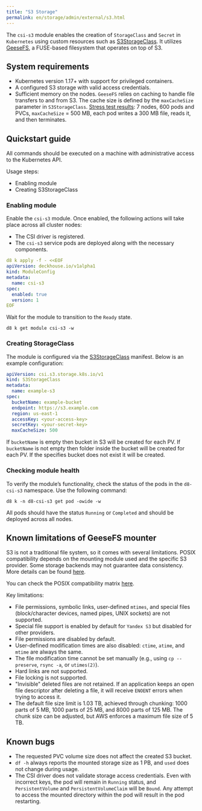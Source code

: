 ```yaml
---
title: "S3 Storage"
permalink: en/storage/admin/external/s3.html
---
```


The `csi-s3` module enables the creation of `StorageClass` and `Secret` in `Kubernetes` using custom resources such as [S3StorageClass](../../../reference/cr/s3storageclass). It utilizes [GeeseFS](https://github.com/yandex-cloud/geesefs), a FUSE-based filesystem that operates on top of S3.

## System requirements

- Kubernetes version 1.17+ with support for privileged containers.
- A configured S3 storage with valid access credentials.
- Sufficient memory on the nodes. `GeeseFS` relies on caching to handle file transfers to and from S3. The cache size is defined by the `maxCacheSize` parameter in `S3StorageClass`. [Stress test results](../../images/s3/load-test-mem.jpg): 7 nodes, 600 pods and PVCs, `maxCacheSize` = 500 MB, each pod writes a 300 MB file, reads it, and then terminates.

## Quickstart guide

All commands should be executed on a machine with administrative access to the Kubernetes API.

Usage steps:
- Enabling module
- Creating S3StorageClass

### Enabling module

Enable the `csi-s3` module. Once enabled, the following actions will take place across all cluster nodes:
- The CSI driver is registered.
- The `csi-s3` service pods are deployed along with the necessary components.

```yaml
d8 k apply -f - <<EOF
apiVersion: deckhouse.io/v1alpha1
kind: ModuleConfig
metadata:
  name: csi-s3
spec:
  enabled: true
  version: 1
EOF
```

Wait for the module to transition to the `Ready` state.

```shell
d8 k get module csi-s3 -w
```

### Creating StorageClass

The module is configured via the [S3StorageClass](../../../reference/cr/s3storageclass) manifest. Below is an example configuration:

```yaml
apiVersion: csi.s3.storage.k8s.io/v1
kind: S3StorageClass
metadata:
  name: example-s3
spec:
  bucketName: example-bucket
  endpoint: https://s3.example.com
  region: us-east-1
  accessKey: <your-access-key>
  secretKey: <your-secret-key>
  maxCacheSize: 500
```

If `bucketName` is empty then bucket in S3 will be created for each PV. If `bucketName` is not empty then folder inside the bucket will be created for each PV. If the specifies bucket does not exist it will be created.

### Checking module health

To verify the module’s functionality, check the status of the pods in the `d8-csi-s3` namespace. Use the following command:

```shell
d8 k -n d8-csi-s3 get pod -owide -w
```

All pods should have the status `Running` or `Completed` and should be deployed across all nodes.

## Known limitations of GeeseFS mounter

S3 is not a traditional file system, so it comes with several limitations. POSIX compatibility depends on the mounting module used and the specific S3 provider. Some storage backends may not guarantee data consistency. More details can be found [here](https://github.com/gaul/are-we-consistent-yet#observed-consistency).

You can check the POSIX compatibility matrix [here](https://github.com/yandex-cloud/geesefs#posix-compatibility-matrix).

Key limitations:

- File permissions, symbolic links, user-defined `mtimes`, and special files (block/character devices, named pipes, UNIX sockets) are not supported.
- Special file support is enabled by default for `Yandex S3` but disabled for other providers.
- File permissions are disabled by default.
- User-defined modification times are also disabled: `ctime`, `atime`, and `mtime` are always the same.
- The file modification time cannot be set manually (e.g., using `cp --preserve`, `rsync -a`, or `utimes(2)`).
- Hard links are not supported.
- File locking is not supported.
- "Invisible" deleted files are not retained. If an application keeps an open file descriptor after deleting a file, it will receive `ENOENT` errors when trying to access it.
- The default file size limit is 1.03 TB, achieved through chunking: 1000 parts of 5 MB, 1000 parts of 25 MB, and 8000 parts of 125 MB. The chunk size can be adjusted, but AWS enforces a maximum file size of 5 TB.

## Known bugs

- The requested PVC volume size does not affect the created S3 bucket.
- `df -h` always reports the mounted storage size as 1 PB, and `used` does not change during usage.
- The CSI driver does not validate storage access credentials. Even with incorrect keys, the pod will remain in `Running` status, and `PersistentVolume` and `PersistentVolumeClaim` will be `Bound`. Any attempt to access the mounted directory within the pod will result in the pod restarting.
